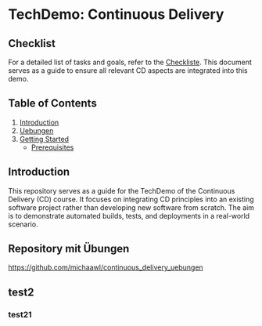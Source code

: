 # TechDemo: Continuous Delivery 

## Checklist
For a detailed list of tasks and goals, refer to the [Checkliste](./CHECKLIST.md). This document serves as a guide to ensure all relevant CD aspects are integrated into this demo.

## Table of Contents
1. [Introduction](#introduction)
1. [Uebungen](#uebungen)
3. [Getting Started](#test2)
   - [Prerequisites](#test21)


## Introduction
This repository serves as a guide for the TechDemo of the Continuous Delivery (CD) course. It focuses on integrating CD principles into an existing software project rather than developing new software from scratch. The aim is to demonstrate automated builds, tests, and deployments in a real-world scenario.

## Repository mit Übungen
https://github.com/michaawl/continuous_delivery_uebungen

## test2

### test21